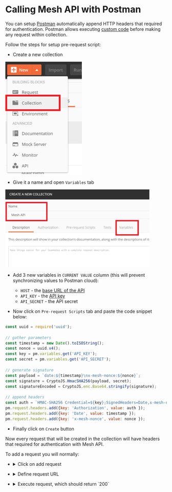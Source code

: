 # Calling Mesh API with Postman

You can setup [Postman](https://www.getpostman.com/) automatically append HTTP headers that
required for authentication. Postman allows executing [custom code](https://learning.getpostman.com/docs/postman/scripts/pre-request-scripts/) before making any request within
collection.

Follow the steps for setup pre-request script:

- Create a new collection 

![](./assets/create_collection.png)
- Give it a name and open `Variables` tab

![](./assets/name_collection.png)

- Add 3 new variables in `CURRENT VALUE` column (this will prevent synchronizing values to Postman cloud):
  - `HOST` - the [base URL of the API](https://developers.meshpayments.com/getting-started/#base-url)
  - `API_KEY` - the [API key](https://developers.meshpayments.com/getting-started/#getting-api-key)
  - `API_SECRET` - the API secret 

- Now click on `Pre-request Scripts` tab and paste the code snippet below:
```js
const uuid = require('uuid');

// gather parameters
const timestamp = new Date().toISOString();
const nonce = uuid.v4();
const key = pm.variables.get('API_KEY');
const secret = pm.variables.get('API_SECRET');

// generate signature
const payload = `date:${timestamp}\nx-mesh-nonce:${nonce}`;
const signature = CryptoJS.HmacSHA256(payload, secret);
const signatureEncoded = CryptoJS.enc.Base64.stringify(signature);

// append headers
const auth = `HMAC-SHA256 Credential=${key};SignedHeaders=Date,x-mesh-nonce;Signature=${signatureEncoded}`;
pm.request.headers.add({key: 'Authorization', value: auth });
pm.request.headers.add({key: 'Date', value: timestamp });
pm.request.headers.add({key: 'x-mesh-nonce', value: nonce });
```
- Finally click on `Create` button

Now every request that will be created in the collection will have headers that required for authentication with Mesh API.

To add a request you will normally:
- <details>
    <summary>Click on add request</summary>

    ![](./assets/add_request.png)
</details>

- <details>
    <summary>Define request URL</summary>

    ![](./assets/request.png)
</details>

- <details>
    <summary>Execute request, which should return `200`</summary>
    
    ![](./assets/request_sent.png)
</details>
